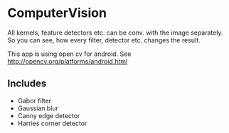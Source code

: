 # ComputerVision

All kernels, feature detectors etc. can be conv. with the image separately.
So you can see, how every filter, detector etc. changes the result.

This app is using open cv for android. See http://opencv.org/platforms/android.html

## Includes
 - Gabor filter
 - Gaussian blur
 - Canny edge detector
 - Harries corner detector